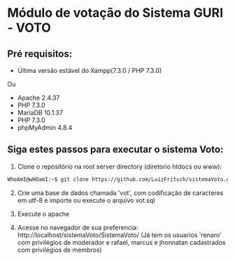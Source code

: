 # Módulo de votação do Sistema GURI - VOTO

## Pré requisitos:
* Última versão estável do Xampp(7.3.0 / PHP 7.3.0)

Ou

* Apache 2.4.37
* PHP 7.3.0
* MariaDB 10.1.37
* PHP 7.3.0
* phpMyAdmin 4.8.4


## Siga estes passos para executar o sistema Voto:

1. Clone o repositório na root server directory (diretorio htdocs ou www): 
```sh
WhoAmI@wHOamI:~$ git clone https://github.com/LuizFritsch/sistemaVoto.git
```

2. Crie uma base de dados chamada 'vot', com codificação de caracteres em utf-8 e importe ou execute o arquivo vot.sql

3. Execute o apache

4. Acesse no navegador de sua preferencia: http://localhost/sistemaVoto/SistemaVoto/
(Já tem os usuarios 'renaro' com privilégios de moderador e rafael, marcus e jhonnatan cadastrados com privilégios de membros)
